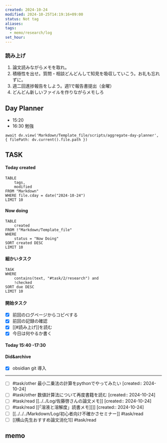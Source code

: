 ```yaml
---
created: 2024-10-24
modified: 2024-10-25T14:19:16+09:00
status: Not tag
aliases: 
tags:
  - memo/research/log
set_hour: 
---
```


### 読み上げ
1. 論文読みながらメモを取れ。
2. 積極性を出せ。質問・相談どんどんして知見を吸収していこう。お礼も忘れずに。
3. 週二回進捗報告をしよう。週1で報告書提出（金曜）
4. どんどん新しいファイルを作りながらメモしろ
## Day Planner
- 15:20 
- 16:30 勉強
```dataviewjs
await dv.view('Markdown/Template_file/scripts/aggregate-day-planner', { filePath: dv.current().file.path })
```
## TASK
#### Today created
```dataview
TABLE
	tags, 
	modified
FROM "Markdown"
WHERE file.cday = date("2024-10-24")
LIMIT 10
```
#### Now doing
```dataview
TABLE
	created
FROM !"Markdown/Template_file"
WHERE
	status = "Now Doing"
SORT created DESC
LIMIT 10
```
#### 細かいタスク
```dataview
TASK
WHERE 
	contains(text, "#task/2/research") and
	!checked
SORT due DESC
LIMIT 10
```
#### 開始タスク
- [x] 前回のログページからコピペする
- [x] 前回の記録の確認
- [x] [[#読み上げ]]を読む
- [x] 今日は何やるか書く
#### Today 15:40 -17:30 

#### Did&archive
- [x] obsidian git 導入
---
- [ ] #task/other 最小二乗法の計算をpythonでやってみたい  [created:: 2024-10-24]
- [ ] #task/other  数値計算法について再度書籍を読む  [created:: 2024-10-24]
- [ ] #task/read [[../../Log/佐藤啓さんの論文メモ]]  [created:: 2024-10-24]
- [ ] #task/read  [[「溶液と溶解度」読書メモ]]]]  [created:: 2024-10-24]
- [ ] [[../../../Markdown/Log/初心者向け不確かさセミナー]] #task/read  
- [ ] [[横山先生おすすめ論文消化1]] #task/read  
## memo
### 